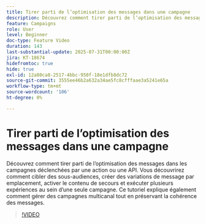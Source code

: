 ```yaml
---
title: Tirer parti de l’optimisation des messages dans une campagne
description: Découvrez comment tirer parti de l’optimisation des messages dans les campagnes déclenchées par une action ou une API. Vous découvrirez comment cibler des sous-audiences, créer des variations de message par emplacement, activer le contenu de secours et exécuter plusieurs expériences au sein d’une seule campagne. Ce tutoriel explique également comment gérer des campagnes multicanal tout en préservant la cohérence des messages.
feature: Campaigns
role: User
level: Beginner
doc-type: Feature Video
duration: 143
last-substantial-update: 2025-07-31T00:00:00Z
jira: KT-18674
hidefromtoc: true
hide: true
exl-id: 12a80ca8-2517-4bbc-950f-18e1dfb8dc72
source-git-commit: 3555ee46b2a632a34ae5fc8cfffaae3a5241e65a
workflow-type: tm+mt
source-wordcount: '106'
ht-degree: 0%

---
```


# Tirer parti de l’optimisation des messages dans une campagne

Découvrez comment tirer parti de l’optimisation des messages dans les campagnes déclenchées par une action ou une API. Vous découvrirez comment cibler des sous-audiences, créer des variations de message par emplacement, activer le contenu de secours et exécuter plusieurs expériences au sein d’une seule campagne. Ce tutoriel explique également comment gérer des campagnes multicanal tout en préservant la cohérence des messages.

>[!VIDEO](https://video.tv.adobe.com/v/3470368/?learn=on&enablevpops)
